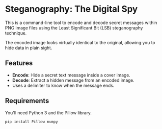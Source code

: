 # Steganography: The Digital Spy

This is a command-line tool to encode and decode secret messages within PNG image files using the Least Significant Bit (LSB) steganography technique.

The encoded image looks virtually identical to the original, allowing you to hide data in plain sight.

## Features
- **Encode**: Hide a secret text message inside a cover image.
- **Decode**: Extract a hidden message from an encoded image.
- Uses a delimiter to know when the message ends.

## Requirements
You'll need Python 3 and the Pillow library.

```bash
pip install Pillow numpy
